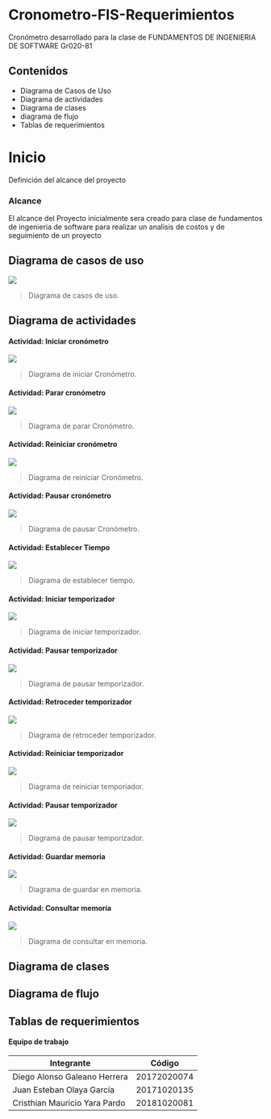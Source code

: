 # Cronometro-FIS-Requerimientos
Cronómetro desarrollado para la clase de FUNDAMENTOS DE INGENIERIA DE SOFTWARE Gr020-81

## Contenidos

+ Diagrama de Casos de Uso
+ Diagrama de actividades
+ Diagrama de clases
+ diagrama de flujo
+ Tablas de requerimientos

# Inicio

Definición del alcance del proyecto

### Alcance

 El alcance del Proyecto inicialmente sera creado  para clase de fundamentos de ingenieria de software para realizar un analisis de costos y de seguimiento de un proyecto

## Diagrama de casos de uso
![](https://github.com/YarlinWare/Cronometro-FIS-Requerimientos/blob/main/IMG/caso%20de%20uso%20.jpg)
> Diagrama de casos de uso.


## Diagrama de actividades

#### Actividad: Iniciar cronómetro
![](https://github.com/YarlinWare/Cronometro-FIS-Requerimientos/blob/main/IMG/iniciar%20cronometro.jpg)
> Diagrama de iniciar Cronómetro.

#### Actividad: Parar cronómetro
![](https://github.com/YarlinWare/Cronometro-FIS-Requerimientos/blob/main/IMG/Actividad%20parar%20cronometro!temporizador.jpg)
> Diagrama de parar Cronómetro.

#### Actividad: Reiniciar cronómetro
![](https://github.com/YarlinWare/Cronometro-FIS-Requerimientos/blob/main/IMG/Actividad%20Reiniciar%20cronometro.jpg)
> Diagrama de reiniciar Cronómetro.

#### Actividad: Pausar cronómetro
![](https://github.com/YarlinWare/Cronometro-FIS-Requerimientos/blob/main/IMG/actividad%20Pausar%20cronometro!temporizador.jpg)
> Diagrama de pausar Cronómetro.

#### Actividad: Establecer Tiempo
![](https://github.com/YarlinWare/Cronometro-FIS-Requerimientos/blob/main/IMG/Actividades%20establecer%20tiempo.jpg)
> Diagrama de establecer tiempo.

#### Actividad: Iniciar temporizador
![](https://github.com/YarlinWare/Cronometro-FIS-Requerimientos/blob/main/IMG/iniciar%20cronometro.jpg)
> Diagrama de iniciar temporizador.

#### Actividad: Pausar temporizador
![](https://github.com/YarlinWare/Cronometro-FIS-Requerimientos/blob/main/IMG/actividad%20Pausar%20cronometro!temporizador.jpg)
> Diagrama de pausar temporizador.

#### Actividad: Retroceder temporizador
![](https://github.com/YarlinWare/Cronometro-FIS-Requerimientos/blob/main/IMG/Actividades%20retroceder%20temporizador.jpg)
> Diagrama de retroceder temporizador.

#### Actividad: Reiniciar temporizador
![](https://github.com/YarlinWare/Cronometro-FIS-Requerimientos/blob/main/IMG/Actividades%20reiniciar%20temporizador.jpg)
> Diagrama de reiniciar temporiador.

#### Actividad: Pausar temporizador
![](https://github.com/YarlinWare/Cronometro-FIS-Requerimientos/blob/main/IMG/actividad%20Pausar%20cronometro!temporizador.jpg)
> Diagrama de pausar temporizador.

#### Actividad: Guardar memoria
![](https://github.com/YarlinWare/Cronometro-FIS-Requerimientos/blob/main/IMG/Actividad%20-%20Guardar%20memoria.jpg)
> Diagrama de guardar en memoria.

#### Actividad: Consultar memoria
![](https://github.com/YarlinWare/Cronometro-FIS-Requerimientos/blob/main/IMG/Actividad%20-%20Consultar%20memoria.jpg)
> Diagrama de consultar en memoria.



## Diagrama de clases


## Diagrama de flujo


## Tablas de requerimientos



#### Equipo de trabajo

Integrante  | Código
------------- | -------------
Diego Alonso Galeano Herrera | 20172020074
Juan Esteban Olaya García | 20171020135
Cristhian Mauricio Yara Pardo | 20181020081